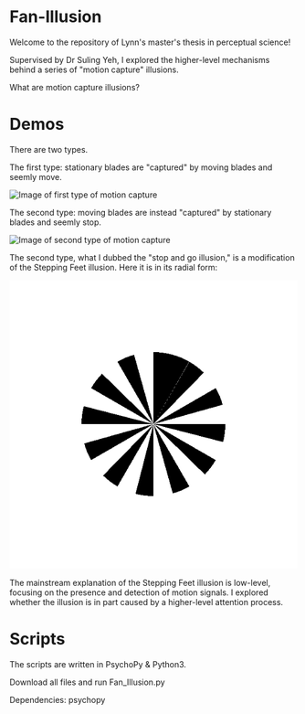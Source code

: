 # Fan-Illusion
Welcome to the repository of Lynn's master's thesis in perceptual science! 

Supervised by Dr Suling Yeh, I explored the higher-level mechanisms behind a series of "motion capture" illusions. 

What are motion capture illusions?

# Demos

There are two types. 

The first type: stationary blades are "captured" by moving blades and seemly move. 

![Image of first type of motion capture](6x12.gif)

The second type: moving blades are instead "captured" by stationary blades and seemly stop. 

![Image of second type of motion capture](6x6.gif)

The second type, what I dubbed the "stop and go illusion," is a modification of the Stepping Feet illusion. Here it is in its radial form: 

![Image of radial stepping feet illusion](12x1.gif)

The mainstream explanation of the Stepping Feet illusion is low-level, focusing on the presence and detection of motion signals. I explored whether the illusion is in part caused by a higher-level attention process. 

# Scripts

The scripts are written in PsychoPy & Python3. 

Download all files and run Fan_Illusion.py 

Dependencies: psychopy 



